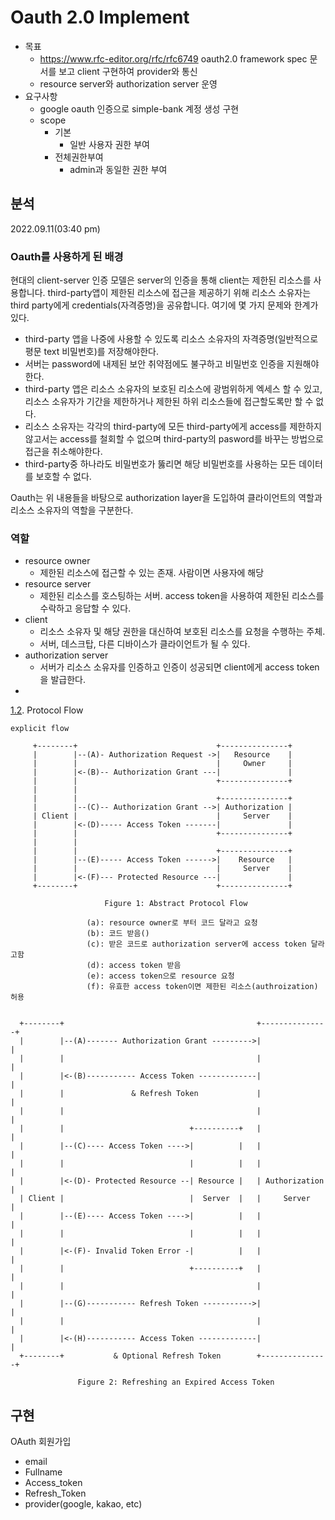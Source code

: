 # Oauth 2.0 Implement
+ 목표
	+ https://www.rfc-editor.org/rfc/rfc6749 oauth2.0 framework spec 문서를 보고 client 구현하여 provider와 통신
	+ resource server와 authorization server 운영
+ 요구사항
	+ google oauth 인증으로 simple-bank 계정 생성 구현
	+ scope
		+ 기본
			+ 일반 사용자 권한 부여
		+ 전체권한부여
			+ admin과 동일한 권한 부여

## 분석
2022.09.11(03:40 pm)
### Oauth를 사용하게 된 배경
현대의 client-server 인증 모델은 server의 인증을 통해 client는 제한된 리소스를 사용합니다.
third-party앱이 제한된 리소스에 접근을 제공하기 위해 리소스 소유자는 third party에게 credentials(자격증명)을 공유합니다.
여기에 몇 가지 문제와 한계가 있다.
+ third-party 앱을 나중에 사용할 수 있도록 리소스 소유자의 자격증명(일반적으로 평문 text 비밀번호)를 저장해야한다.
+ 서버는 password에 내제된 보안 취약점에도 불구하고 비밀번호 인증을 지원해야한다.
+ third-party 앱은 리소스 소유자의 보호된 리소스에 광범위하게 엑세스 할 수 있고, 리소스 소유자가 기간을 제한하거나 제한된 하위 리소스들에 접근할도록만 할 수 없다.
+ 리소스 소유자는 각각의 third-party에 모든 third-party에게 access를 제한하지 않고서는 access를 철회할 수 없으며 third-party의 pasword를 바꾸는 방법으로 접근을 취소해야한다.
+ third-party중 하나라도 비밀번호가 뚫리면 해당 비밀번호를 사용하는 모든 데이터를 보호할 수 없다.

Oauth는 위 내용들을 바탕으로 authorization layer을 도입하여 클라이언트의 역할과 리소스 소유자의 역할을 구분한다.

### 역할
+ resource owner
	+ 제한된 리소스에 접근할 수 있는 존재. 사람이면 사용자에 해당
+ resource server
	+ 제한된 리소스를 호스팅하는 서버. access token을 사용하여 제한된 리소스를 수락하고 응답할 수 있다.
+ client
	+ 리소스 소유자 및 해당 권한을 대신하여 보호된 리소스를 요청을 수행하는 주체. 
	+ 서버, 데스크탑, 다른 디바이스가 클라이언트가 될 수 있다.
+ authorization server
	+ 서버가 리소스 소유자를 인증하고 인증이 성공되면 client에게 access token을 발급한다.
+

[1.2](https://www.rfc-editor.org/rfc/rfc6749#section-1.2).  Protocol Flow

```text
explicit flow 

     +--------+                               +---------------+
     |        |--(A)- Authorization Request ->|   Resource    |
     |        |                               |     Owner     |
     |        |<-(B)-- Authorization Grant ---|               |
     |        |                               +---------------+
     |        |
     |        |                               +---------------+
     |        |--(C)-- Authorization Grant -->| Authorization |
     | Client |                               |     Server    |
     |        |<-(D)----- Access Token -------|               |
     |        |                               +---------------+
     |        |
     |        |                               +---------------+
     |        |--(E)----- Access Token ------>|    Resource   |
     |        |                               |     Server    |
     |        |<-(F)--- Protected Resource ---|               |
     +--------+                               +---------------+

                     Figure 1: Abstract Protocol Flow

				 (a): resource owner로 부터 코드 달라고 요청
				 (b): 코드 받음()
				 (c): 받은 코드로 authorization server에 access token 달라고함
				 (d): access token 받음
				 (e): access token으로 resource 요청
				 (f): 유효한 access token이면 제한된 리소스(authroization) 허용
```

```text
  
  +--------+                                           +---------------+
  |        |--(A)------- Authorization Grant --------->|               |
  |        |                                           |               |
  |        |<-(B)----------- Access Token -------------|               |
  |        |               & Refresh Token             |               |
  |        |                                           |               |
  |        |                            +----------+   |               |
  |        |--(C)---- Access Token ---->|          |   |               |
  |        |                            |          |   |               |
  |        |<-(D)- Protected Resource --| Resource |   | Authorization |
  | Client |                            |  Server  |   |     Server    |
  |        |--(E)---- Access Token ---->|          |   |               |
  |        |                            |          |   |               |
  |        |<-(F)- Invalid Token Error -|          |   |               |
  |        |                            +----------+   |               |
  |        |                                           |               |
  |        |--(G)----------- Refresh Token ----------->|               |
  |        |                                           |               |
  |        |<-(H)----------- Access Token -------------|               |
  +--------+           & Optional Refresh Token        +---------------+

               Figure 2: Refreshing an Expired Access Token
```


## 구현

OAuth 회원가입
+ email
+ Fullname
+ Access_token
+ Refresh_Token
+ provider(google, kakao, etc)
